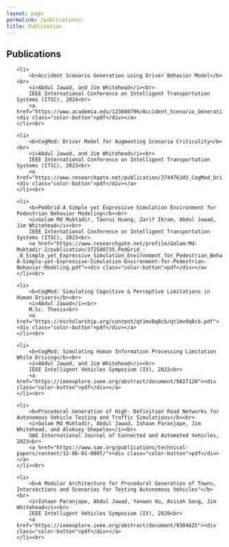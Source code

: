```yaml
---
layout: page
permalink: /publications/
title: Publication
---
```



<h2>Publications</h2>
<ul>

	<li>
		<b>Accident Scenario Generation using Driver Behavior Model</b><br>
		<i>Abdul Jawad, and Jim Whitehead</i><br>
		IEEE International Conference on Intelligent Transportation Systems (ITSC), 2024<br>
		<a href="https://www.academia.edu/123040796/Accident_Scenario_Generation_using_Driver_Behavior_Model"><div class="color-button">pdf</div></a>
	</li><br>

	<li>
		<b>CogMod: Driver Model for Augmenting Scenario Criticality</b><br>
		<i>Abdul Jawad, and Jim Whitehead</i><br>
		IEEE International Conference on Intelligent Transportation Systems (ITSC), 2023<br>
		<a href="https://www.researchgate.net/publication/374476345_CogMod_Driver_Model_for_Augmenting_Scenario_Criticality"><div class="color-button">pdf</div></a>
	</li><br>

	<li>
		<b>PedGrid-A Simple yet Expressive Simulation Environment for Pedestrian Behavior Modeling</b><br>
		<i>Golam Md Muktadir, Taorui Huang, Zarif Ikram, Abdul Jawad, Jim Whitehead</i><br>
		IEEE International Conference on Intelligent Transportation Systems (ITSC), 2023<br>
		<a href="https://www.researchgate.net/profile/Golam-Md-Muktadir-2/publication/372540735_PedGrid_-_A_Simple_yet_Expressive_Simulation_Environment_for_Pedestrian_Behavior_Modeling/links/64bd813fb9ed6874a53eb127/PedGrid-A-Simple-yet-Expressive-Simulation-Environment-for-Pedestrian-Behavior-Modeling.pdf"><div class="color-button">pdf</div></a>
	</li><br>

	<li>
		<b>CogMod: Simulating Cognitive & Perceptive Limitations in Human Drivers</b><br>
		<i>Abdul Jawad</i><br>
		M.Sc. Thesis<br>
		<a href="https://escholarship.org/content/qt1mv0q8cb/qt1mv0q8cb.pdf"><div class="color-button">pdf</div></a>
	</li><br>

	<li>
		<b>CogMod: Simulating Human Information Processing Limitation While Driving</b><br>
		<i>Abdul Jawad, and Jim Whitehead</i><br>
		IEEE Intelligent Vehicles Symposium (IV), 2022<br>
		<a href="https://ieeexplore.ieee.org/abstract/document/9827128"><div class="color-button">pdf</div></a>
	</li><br>

	<li>
		<b>Procedural Generation of High- Definition Road Networks for Autonomous Vehicle Testing and Traffic Simulations</b><br>
		<i>Golam Md Muktadir, Abdul Jawad, Ishaan Paranjape, Jim Whitehead, and Aleksey Shepelev</i><br>
		SAE International Journal of Connected and Automated Vehicles, 2023<br>
		<a href="https://www.sae.org/publications/technical-papers/content/12-06-01-0007/"><div class="color-button">pdf</div></a>
	</li><br>
	
	<li>
		<b>A Modular Architecture for Procedural Generation of Towns, Intersections and Scenarios for Testing Autonomous Vehicles"</b><br>
		<i>Ishaan Paranjape, Abdul Jawad, Yanwen Xu, Asiiah Song, Jim Whitehead</i><br>
		IEEE Intelligent Vehicles Symposium (IV), 2020<br>
		<a href="https://ieeexplore.ieee.org/abstract/document/9304625"><div class="color-button">pdf</div></a>
	</li><br>

<!-- 
	<li>
		<b>"Paper title #1"</b><br>
		<i>List of authors</i><br>
		Conference, Year<br>
		<a href=""><div class="color-button">pdf</div></a><a href=""><div class="color-button">cite</div></a><a href=""><div class="color-button">code</div></a>
	</li><br>
	 -->
</ul>
